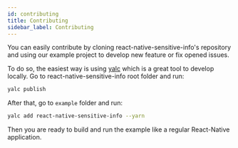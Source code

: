 ```yaml
---
id: contributing
title: Contributing
sidebar_label: Contributing
---
```


You can easily contribute by cloning react-native-sensitive-info's repository and using our example project to develop new feature or fix opened issues.

To do so, the easiest way is using [yalc](https://www.npmjs.com/package/yalc) which is a great tool to develop locally. Go to react-native-sensitive-info root folder and run:

```bash
yalc publish
```

After that, go to `example` folder and run:

```bash
yalc add react-native-sensitive-info --yarn
```

Then you are ready to build and run the example like a regular React-Native application.
